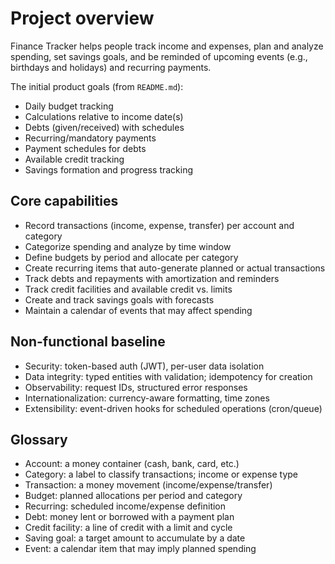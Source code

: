 # Project overview

Finance Tracker helps people track income and expenses, plan and analyze spending, set savings goals, and be reminded of upcoming events (e.g., birthdays and holidays) and recurring payments.

The initial product goals (from `README.md`):
- Daily budget tracking
- Calculations relative to income date(s)
- Debts (given/received) with schedules
- Recurring/mandatory payments
- Payment schedules for debts
- Available credit tracking
- Savings formation and progress tracking

## Core capabilities
- Record transactions (income, expense, transfer) per account and category
- Categorize spending and analyze by time window
- Define budgets by period and allocate per category
- Create recurring items that auto-generate planned or actual transactions
- Track debts and repayments with amortization and reminders
- Track credit facilities and available credit vs. limits
- Create and track savings goals with forecasts
- Maintain a calendar of events that may affect spending

## Non-functional baseline
- Security: token-based auth (JWT), per-user data isolation
- Data integrity: typed entities with validation; idempotency for creation
- Observability: request IDs, structured error responses
- Internationalization: currency-aware formatting, time zones
- Extensibility: event-driven hooks for scheduled operations (cron/queue)

## Glossary
- Account: a money container (cash, bank, card, etc.)
- Category: a label to classify transactions; income or expense type
- Transaction: a money movement (income/expense/transfer)
- Budget: planned allocations per period and category
- Recurring: scheduled income/expense definition
- Debt: money lent or borrowed with a payment plan
- Credit facility: a line of credit with a limit and cycle
- Saving goal: a target amount to accumulate by a date
- Event: a calendar item that may imply planned spending
